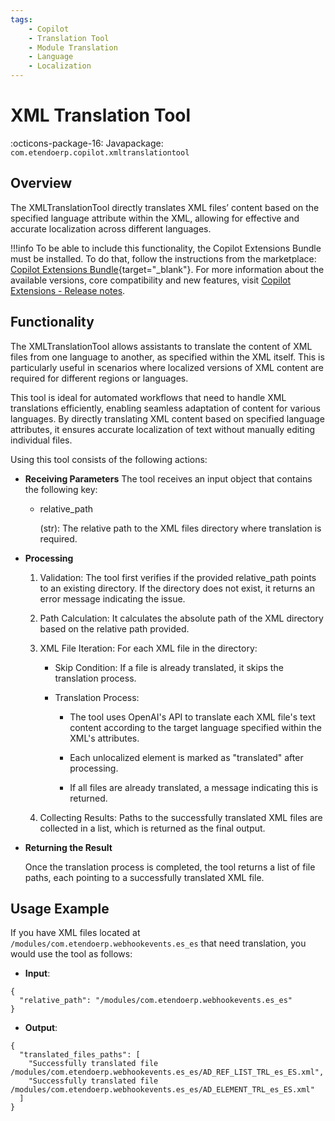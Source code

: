 ```yaml
---
tags:
    - Copilot
    - Translation Tool
    - Module Translation
    - Language
    - Localization
---
```


#  XML Translation Tool

:octicons-package-16: Javapackage: `com.etendoerp.copilot.xmltranslationtool`

## Overview

The XMLTranslationTool directly translates XML files’ content based on the specified language attribute within the XML, allowing for effective and accurate localization across different languages. 

!!!info
    To be able to include this functionality, the Copilot Extensions Bundle must be installed. To do that, follow the instructions from the marketplace: [Copilot Extensions Bundle](https://marketplace.etendo.cloud/?#/product-details?module=82C5DA1B57884611ABA8F025619D4C05){target="\_blank"}. For more information about the available versions, core compatibility and new features, visit [Copilot Extensions - Release notes](../../../whats-new/release-notes/etendo-copilot/bundles/release-notes.md).

## Functionality

The XMLTranslationTool allows assistants to translate the content of XML files from one language to another, as specified within the XML itself. This is particularly useful in scenarios where localized versions of XML content are required for different regions or languages.

This tool is ideal for automated workflows that need to handle XML translations efficiently, enabling seamless adaptation of content for various languages. By directly translating XML content based on specified language attributes, it ensures accurate localization of text without manually editing individual files.

Using this tool consists of the following actions:

- **Receiving Parameters** 
    The tool receives an input object that contains the following key:

    - relative_path 

        (str): The relative path to the XML files directory where translation is required.

- **Processing**

    1. Validation: The tool first verifies if the provided relative_path points to an existing directory. If the directory does not exist, it returns an error message indicating the issue.

    2. Path Calculation: It calculates the absolute path of the XML directory based on the relative path provided.

    3. XML File Iteration: For each XML file in the directory:

        - Skip Condition: If a file is already translated, it skips the translation process.

        - Translation Process:
            
            - The tool uses OpenAI's API to translate each XML file's text content according to the target language specified within the XML's attributes.

            - Each unlocalized element is marked as "translated" after processing.

            - If all files are already translated, a message indicating this is returned.

    4. Collecting Results: Paths to the successfully translated XML files are collected in a list, which is returned as the final output.

- **Returning the Result**

    Once the translation process is completed, the tool returns a list of file paths, each pointing to a successfully translated XML file.

## Usage Example

If you have XML files located at `/modules/com.etendoerp.webhookevents.es_es` that need translation, you would use the tool as follows:

- **Input**:

```
{
  "relative_path": "/modules/com.etendoerp.webhookevents.es_es"
}
```

- **Output**:

```
{
  "translated_files_paths": [
    "Successfully translated file /modules/com.etendoerp.webhookevents.es_es/AD_REF_LIST_TRL_es_ES.xml",
    "Successfully translated file /modules/com.etendoerp.webhookevents.es_es/AD_ELEMENT_TRL_es_ES.xml"
  ]
}
```
